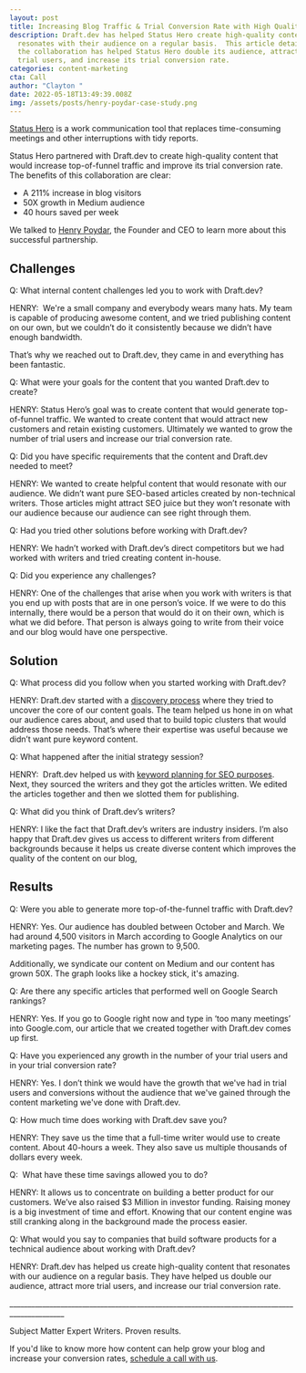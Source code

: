 ```yaml
---
layout: post
title: Increasing Blog Traffic & Trial Conversion Rate with High Quality Content
description: Draft.dev has helped Status Hero create high-quality content that
  resonates with their audience on a regular basis.  This article details how
  the collaboration has helped Status Hero double its audience, attract more
  trial users, and increase its trial conversion rate.
categories: content-marketing
cta: Call
author: "Clayton "
date: 2022-05-18T13:49:39.008Z
img: /assets/posts/henry-poydar-case-study.png
---
```

[Status Hero](https://statushero.com/) is a work communication tool that replaces time-consuming meetings and other interruptions with tidy reports.

Status Hero partnered with Draft.dev to create high-quality content that would increase top-of-funnel traffic and improve its trial conversion rate. The benefits of this collaboration are clear:

* A 211% increase in blog visitors 
* 50X growth in Medium audience
* 40 hours saved per week 

We talked to [Henry Poydar](https://www.linkedin.com/in/henrypoydar/), the Founder and CEO to learn more about this successful partnership. 

## Challenges

Q: What internal content challenges led you to work with Draft.dev?

HENRY:  We're a small company and everybody wears many hats. My team is capable of producing awesome content, and we tried publishing content on our own, but we couldn’t do it consistently because we didn’t have enough bandwidth. 

That’s why we reached out to Draft.dev, they came in and everything has been fantastic. 

Q: What were your goals for the content that you wanted Draft.dev to create?

HENRY: Status Hero’s goal was to create content that would generate top-of-funnel traffic. We wanted to create content that would attract new customers and retain existing customers. Ultimately we wanted to grow the number of trial users and increase our trial conversion rate. 

Q: Did you have specific requirements that the content and Draft.dev needed to meet?

HENRY: We wanted to create helpful content that would resonate with our audience. We didn’t want pure SEO-based articles created by non-technical writers. Those articles might attract SEO juice but they won’t resonate with our audience because our audience can see right through them.

Q: Had you tried other solutions before working with Draft.dev?

HENRY: We hadn’t worked with Draft.dev’s direct competitors but we had worked with writers and tried creating content in-house.

Q: Did you experience any challenges?

HENRY: One of the challenges that arise when you work with writers is that you end up with posts that are in one person’s voice. If we were to do this internally, there would be a person that would do it on their own, which is what we did before. That person is always going to write from their voice and our blog would have one perspective.

## Solution

Q: What process did you follow when you started working with Draft.dev?

HENRY: Draft.dev started with a [discovery process](https://draft.dev/learn/client-onboarding) where they tried to uncover the core of our content goals. The team helped us hone in on what our audience cares about, and used that to build topic clusters that would address those needs. That’s where their expertise was useful because we didn’t want pure keyword content. 

Q: What happened after the initial strategy session? 

HENRY:  Draft.dev helped us with [keyword planning for SEO purposes](https://draft.dev/learn/seo-keyword-opportunities-in-developer-marketing).  Next, they sourced the writers and they got the articles written. We edited the articles together and then we slotted them for publishing.

Q: What did you think of Draft.dev’s writers?

HENRY: I like the fact that Draft.dev’s writers are industry insiders. I’m also happy that Draft.dev gives us access to different writers from different backgrounds because it helps us create diverse content which improves the quality of the content on our blog,

## Results

Q: Were you able to generate more top-of-the-funnel traffic with Draft.dev?

HENRY: Yes. Our audience has doubled between October and March. We had around 4,500 visitors in March according to Google Analytics on our marketing pages. The number has grown to 9,500. 

Additionally, we syndicate our content on Medium and our content has grown 50X. The graph looks like a hockey stick, it's amazing. 

Q: Are there any specific articles that performed well on Google Search rankings?

HENRY: Yes. If you go to Google right now and type in ‘too many meetings’ into Google.com, our article that we created together with Draft.dev comes up first.

Q: Have you experienced any growth in the number of your trial users and in your trial conversion rate?

HENRY: Yes. I don’t think we would have the growth that we've had in trial users and conversions without the audience that we've gained through the content marketing we've done with Draft.dev.

Q: How much time does working with Draft.dev save you?

HENRY: They save us the time that a full-time writer would use to create content. About 40-hours a week. They also save us multiple thousands of dollars every week. 

Q:  What have these time savings allowed you to do?

HENRY: It allows us to concentrate on building a better product for our customers. We’ve also raised $3 Million in investor funding. Raising money is a big investment of time and effort. Knowing that our content engine was still cranking along in the background made the process easier.

Q: What would you say to companies that build software products for a technical audience about working with Draft.dev?

HENRY: Draft.dev has helped us create high-quality content that resonates with our audience on a regular basis. They have helped us double our audience, attract more trial users, and increase our trial conversion rate.

\_\_\_\_\_\_\_\_\_\_\_\_\_\_\_\_\_\_\_\_\_\_\_\_\_\_\_\_\_\_\_\_\_\_\_\_\_\_\_\_\_\_\_\_\_\_\_\_\_\_\_\_\_\_\_\_\_\_\_\_\_\_\_\_\_\_\_\_\_\_\_\_\_\_\_\_\_\_\_\_\_\_\_\_\_\_\_\_\_\_\_\__

Subject Matter Expert Writers. Proven results.

If you'd like to know more how content can help grow your blog and increase your conversion rates, [schedule a call with us](https://draft.dev/call).